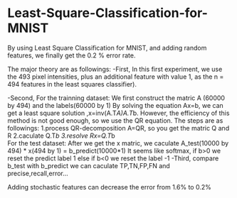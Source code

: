 # Least-Square-Classification-for-MNIST
By using Least Square Classification for MNIST, and adding random features, we finally get the 0.2 % error rate.




The major theory are  as followings:
-First, In this first experiment, we use the 493 pixel intensities, plus an additional feature with value 1, as the n = 494 features in the least squares classifier).

-Second,
  For the trainning dataset:
    We first construct the matric A (60000 by 494) and the labels(60000 by 1)
    By solving the equation Ax=b, we can get a least square solution ,x=inv(A.T*A)A.T*b.
    However, the efficiency of this method is not good enough, so we use the QR equation.
    The steps are as followings:
    1.process QR-decomposition A=QR, so you get the matric Q and R
    2.caculate Q.T*b
    3.resolve Rx=Q.T*b  
  For the test dataset:
    After we get the x matric, we caculate A_test(10000 by 494) * x(494 by 1) = b_predict(10000*1)
    It seems like softmax, if b>0 we reset the predict label 1 else if b<0 we reset the label -1
-Third,
  compare b_test with b_predict we can caculate TP,TN,FP,FN and precise,recall,error... 
  
 Adding stochastic features can decrease the error from 1.6% to 0.2%
    
